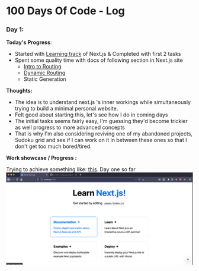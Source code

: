 # 100 Days Of Code - Log

### Day 1:

**Today's Progress**:

- Started with [Learning track](https://nextjs.org/learn/basics/create-nextjs-app) of Next.js & Completed with first 2 tasks
- Spent some quality time with docs of following section in Next.js site
  - [Intro to Routing](https://nextjs.org/docs/routing/introduction)
  - [Dynamic Routing](https://nextjs.org/docs/routing/dynamic-routes)
  - Static Generation

**Thoughts:**

- The idea is to understand next.js 's inner workings while simultaneously trying to build a minimal personal website.
- Felt good about starting this, let's see how I do in coming days
- The initial tasks seems fairly easy, I'm guessing they'd become trickier as well progress to more advanced concepts
- That is why I'm also considering reviving one of my abandoned projects, Sudoku grid and see if I can work on it in between these ones so that I don't get too much bored/tired.

**Work showcase / Progress :**

Trying to achieve something like: [this](https://next-learn-starter.now.sh/).
Day one so far
![Day One](assets/day_1_nextjs_welcome.png)
